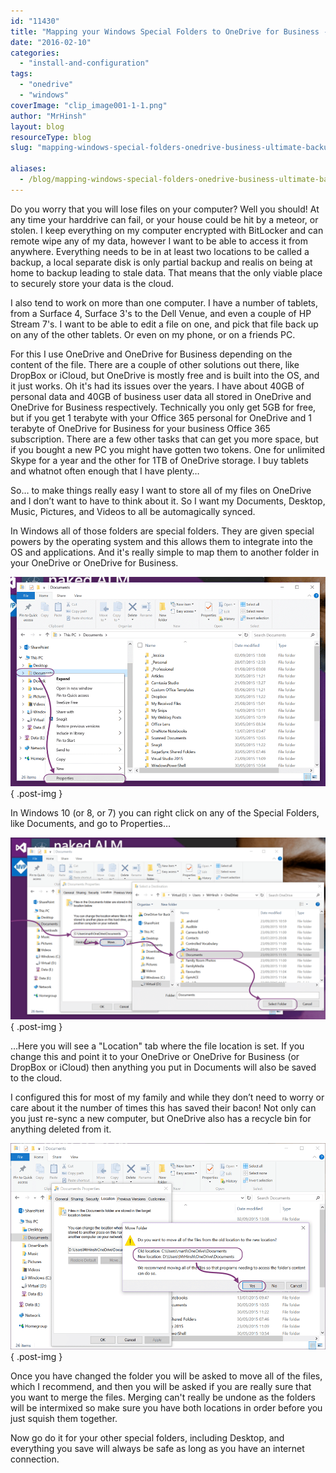 ```yaml
---
id: "11430"
title: "Mapping your Windows Special Folders to OneDrive for Business - Ultimate Backup"
date: "2016-02-10"
categories:
  - "install-and-configuration"
tags:
  - "onedrive"
  - "windows"
coverImage: "clip_image001-1-1.png"
author: "MrHinsh"
layout: blog
resourceType: blog
slug: "mapping-windows-special-folders-onedrive-business-ultimate-backup"

aliases:
  - /blog/mapping-windows-special-folders-onedrive-business-ultimate-backup
---
```


Do you worry that you will lose files on your computer? Well you should! At any time your harddrive can fail, or your house could be hit by a meteor, or stolen. I keep everything on my computer encrypted with BitLocker and can remote wipe any of my data, however I want to be able to access it from anywhere. Everything needs to be in at least two locations to be called a backup, a local separate disk is only partial backup and realis on being at home to backup leading to stale data. That means that the only viable place to securely store your data is the cloud.

I also tend to work on more than one computer. I have a number of tablets, from a Surface 4, Surface 3's to the Dell Venue, and even a couple of HP Stream 7's. I want to be able to edit a file on one, and pick that file back up on any of the other tablets. Or even on my phone, or on a friends PC.

For this I use OneDrive and OneDrive for Business depending on the content of the file. There are a couple of other solutions out there, like DropBox or iCloud, but OneDrive is mostly free and is built into the OS, and it just works. Oh it's had its issues over the years. I have about 40GB of personal data and 40GB of business user data all stored in OneDrive and OneDrive for Business respectively. Technically you only get 5GB for free, but if you get 1 terabyte with your Office 365 personal for OneDrive and 1 terabyte of OneDrive for Business for your business Office 365 subscription. There are a few other tasks that can get you more space, but if you bought a new PC you might have gotten two tokens. One for unlimited Skype for a year and the other for 1TB of OneDrive storage. I buy tablets and whatnot often enough that I have plenty…

So… to make things really easy I want to store all of my files on OneDrive and I don’t want to have to think about it. So I want my Documents, Desktop, Music, Pictures, and Videos to all be automagically synced.

In Windows all of those folders are special folders. They are given special powers by the operating system and this allows them to integrate into the OS and applications. And it's really simple to map them to another folder in your OneDrive or OneDrive for Business.

![clip_image001](images/clip_image001-1-1.png "clip_image001")
{ .post-img }

In Windows 10 (or 8, or 7) you can right click on any of the Special Folders, like Documents, and go to Properties…

![clip_image002](images/clip_image002-2-2.png "clip_image002")
{ .post-img }

…Here you will see a "Location" tab where the file location is set. If you change this and point it to your OneDrive or OneDrive for Business (or DropBox or iCloud) then anything you put in Documents will also be saved to the cloud.

I configured this for most of my family and while they don’t need to worry or care about it the number of times this has saved their bacon! Not only can you just re-sync a new computer, but OneDrive also has a recycle bin for anything deleted from it.

![clip_image003](images/clip_image003-3-3.png "clip_image003")
{ .post-img }

Once you have changed the folder you will be asked to move all of the files, which I recommend, and then you will be asked if you are really sure that you want to merge the files. Merging can't really be undone as the folders will be intermixed so make sure you have both locations in order before you just squish them together.

Now go do it for your other special folders, including Desktop, and everything you save will always be safe as long as you have an internet connection.

